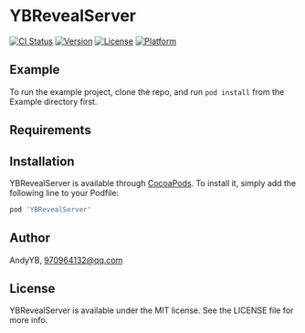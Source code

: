 # YBRevealServer

[![CI Status](https://img.shields.io/travis/AndyYB/YBRevealServer.svg?style=flat)](https://travis-ci.org/AndyYB/YBRevealServer)
[![Version](https://img.shields.io/cocoapods/v/YBRevealServer.svg?style=flat)](https://cocoapods.org/pods/YBRevealServer)
[![License](https://img.shields.io/cocoapods/l/YBRevealServer.svg?style=flat)](https://cocoapods.org/pods/YBRevealServer)
[![Platform](https://img.shields.io/cocoapods/p/YBRevealServer.svg?style=flat)](https://cocoapods.org/pods/YBRevealServer)

## Example

To run the example project, clone the repo, and run `pod install` from the Example directory first.

## Requirements

## Installation

YBRevealServer is available through [CocoaPods](https://cocoapods.org). To install
it, simply add the following line to your Podfile:

```ruby
pod 'YBRevealServer'
```

## Author

AndyYB, 970964132@qq.com

## License

YBRevealServer is available under the MIT license. See the LICENSE file for more info.
